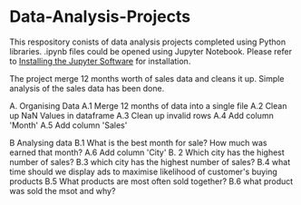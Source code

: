 # Data-Analysis-Projects
This respository conists of data analysis projects completed using Python libraries.
.ipynb files could be opened using Jupyter Notebook. Please refer to [Installing the Jupyter Software](https://jupyter.org/install) for installation. 

The project merge 12 months worth of sales data and cleans it up. Simple analysis of the sales data has been done. 

A. Organising Data
A.1 Merge 12 months of data into a single file
A.2 Clean up NaN Values in dataframe
A.3 Clean up invalid rows
A.4 Add column 'Month'
A.5 Add column 'Sales'

B Analysing data
B.1 What is the best month for sale? How much was earned that month?
A.6 Add column 'City'
B. 2 Which city has the highest number of sales?
B.3 which city has the highest number of sales?
B.4 what time should we display ads to maximise likelihood of customer's buying products
B.5 What products are most often sold together?
B.6 what product was sold the msot and why?
